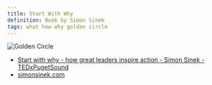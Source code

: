 ```yaml
---
title: Start With Why
definition: Book by Simon Sinek
tags: what how why golden circle
---
```


![Golden Circle](https://simonsinek.com/wp-content/uploads/2018/10/SWW_Illustrations_GCandBio-e1538682737492.jpg)

- [Start with why - how great leaders inspire action - Simon Sinek - TEDxPugetSound](https://youtu.be/u4ZoJKF_VuA)
- [simonsinek.com](https://simonsinek.com/)
